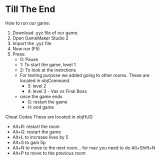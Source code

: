 # Till The End
How to run our game:
1. Download .yyz file of our game.
2. Open GameMaker Studio 2
3. Import the .yyz file
4. Now run (F5)
5. Press:
    - 0: Pause
    - 1: To start the game, level 1
    - 2: To look at the instrctions
    - For testing purpose we added going to other rooms. These are located in objCommand.
        - 3: level 2
        - 4: level 3 - Vax vs Final Boss
    - once the game ends
        - G: restart the game
        - H: end game
    


Cheat Codes
These are located in objHUD
- Alt+R: restart the room 
- Alt+G: restart the game
- Alt+L to increase lives by 5
- Alt+S to gain 5p
- Alt+N to move to the next room... for mac you need to do Alt+Shift+N
- Alt+P to move to the previous room

